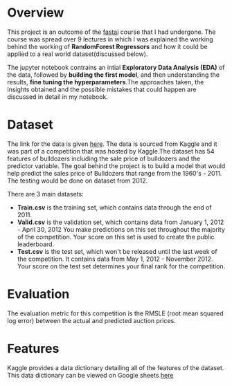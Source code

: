 # Overview
This project is an outcome of the [fastai](https://www.fast.ai/) course that I had undergone. The course was spread over 9 lectures in which I was explained the working behind the working of **RandomForest Regressors** and how it could be applied to a real world dataset(discussed below). 

The jupyter notebook contrains an intial **Exploratory Data Analysis (EDA)** of the data, followed by **building the first model**, and then understanding the results, **fine tuning the hyperparameters**.The approaches taken, the insights obtained and the possible mistakes that could happen are discussed in detail in my notebook.

# Dataset
The link for the data is given [here](https://www.kaggle.com/c/bluebook-for-bulldozers/data). The data is sourced from Kaggle and it was part of a competition that was hosted by Kaggle.The dataset has 54 features of bulldozers including the sale price of bulldozers and the predictor variable. The goal behind the project is to build a model that would help predict the sales price of Bulldozers that range from the 1960's - 2011. The testing would be done on dataset from 2012.

There are 3 main datasets:
- **Train.csv** is the training set, which contains data through the end of 2011.
- **Valid.csv** is the validation set, which contains data from January 1, 2012 - April 30, 2012 You make predictions on this set throughout the majority of the competition. Your score on this set is used to create the public leaderboard.
- **Test.csv** is the test set, which won't be released until the last week of the competition. It contains data from May 1, 2012 - November 2012. Your score on the test set determines your final rank for the competition.

# Evaluation
The evaluation metric for this competition is the RMSLE (root mean squared log error) between the actual and predicted auction prices.

# Features
Kaggle provides a data dictionary detailing all of the features of the dataset. This data dictionary can be viewed on Google sheets [here](https://docs.google.com/spreadsheets/d/18ly-bLR8sbDJLITkWG7ozKm8l3RyieQ2Fpgix-beSYI/edit#gid=1021421956)
